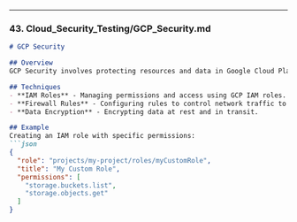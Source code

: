 
---

### 43. **Cloud_Security_Testing/GCP_Security.md**

```markdown
# GCP Security

## Overview
GCP Security involves protecting resources and data in Google Cloud Platform. It includes securing compute engines, storage, and network configurations.

## Techniques
- **IAM Roles** - Managing permissions and access using GCP IAM roles.
- **Firewall Rules** - Configuring rules to control network traffic to GCP resources.
- **Data Encryption** - Encrypting data at rest and in transit.

## Example
Creating an IAM role with specific permissions:
```json
{
  "role": "projects/my-project/roles/myCustomRole",
  "title": "My Custom Role",
  "permissions": [
    "storage.buckets.list",
    "storage.objects.get"
  ]
}

